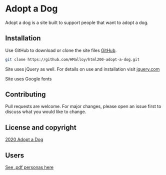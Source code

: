 # Adopt a Dog

Adopt a dog is a site built to support people that want to adopt a dog.

## Installation

Use GitHub to download or clone the site files [GitHub](https://github.com/HMalloy/html200-adopt-a-dog.git).

```bash
git clone https://github.com/HMalloy/html200-adopt-a-dog.git
```
Site uses jQuery as well. For details on use and installation visit [jquery.com](https://jquery.com/)

Site uses Google fonts

## Contributing
Pull requests are welcome. For major changes, please open an issue first to discuss what you would like to change.

## License and copyright
[2020 Adopt a Dog](https://hmalloy.github.io/html200-adopt-a-dog/)

## Users
[See .pdf personas here](https://hmalloy.github.io/html200-adopt-a-dog/comps/personas.pdf)
